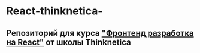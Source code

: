 # React-thinknetica-

## Репозиторий для курса ["Фронтенд разработка на React"](https://thinknetica.com/fullstack_javascript) от школы  Thinknetica
